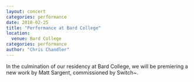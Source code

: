 ```yaml
---
layout: concert
categories: performance
date: 2018-02-25
title: "Performance at Bard College"
location:
  venue: Bard College
categories: performance
author: "Chris Chandler"
---
```


In the culmination of our residency at Bard College, we will be premiering a new work by Matt Sargent, commissioned by Switch~.
